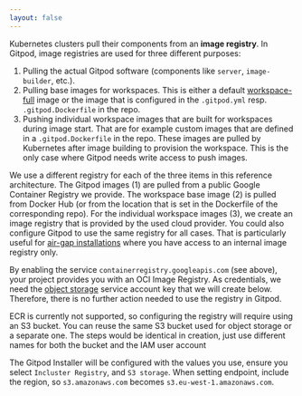 ```yaml
---
layout: false
---
```


<script lang="ts">
  import CloudPlatformToggle from "$lib/components/docs/cloud-platform-toggle.svelte";
</script>

Kubernetes clusters pull their components from an **image registry**. In Gitpod, image registries are used for three different purposes:

1. Pulling the actual Gitpod software (components like `server`, `image-builder`, etc.).
2. Pulling base images for workspaces. This is either a default [workspace-full](https://hub.docker.com/r/gitpod/workspace-full) image or the image that is configured in the `.gitpod.yml` resp. `.gitpod.Dockerfile` in the repo.
3. Pushing individual workspace images that are built for workspaces during image start. That are for example custom images that are defined in a `.gitpod.Dockerfile` in the repo. These images are pulled by Kubernetes after image building to provision the workspace. This is the only case where Gitpod needs write access to push images.

We use a different registry for each of the three items in this reference architecture. The Gitpod images (1) are pulled from a public Google Container Registry we provide. The workspace base image (2) is pulled from Docker Hub (or from the location that is set in the Dockerfile of the corresponding repo). For the individual workspace images (3), we create an image registry that is provided by the used cloud provider. You could also configure Gitpod to use the same registry for all cases. That is particularly useful for [air-gap installations](../advanced/air-gap) where you have access to an internal image registry only.

<CloudPlatformToggle id="cloud-platform-toggle-registry">
<div slot="gcp">

By enabling the service `containerregistry.googleapis.com` (see above), your project provides you with an OCI Image Registry. As credentials, we need the [object storage](#object-storage) service account key that we will create below. Therefore, there is no further action needed to use the registry in Gitpod.

</div>
<div slot="aws">

ECR is currently not supported, so configuring the registry will require using an S3 bucket. You can reuse the same S3 bucket used for object storage or a separate one. The steps would be identical in creation, just use different names for both the bucket and the IAM user account

The Gitpod Installer will be configured with the values you use, ensure you select `Incluster Registry`, and `S3 storage`. When setting endpoint, include the region, so `s3.amazonaws.com` becomes `s3.eu-west-1.amazonaws.com`.

</div>
</CloudPlatformToggle>
